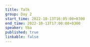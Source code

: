 ```yaml
---
title: Talk
group: Day 2
start_time: 2022-10-13T16:05:00+0300
end_time: 2022-10-13T17:00:00+0300
speaker: tba
published: true
linkable: false
---
```

